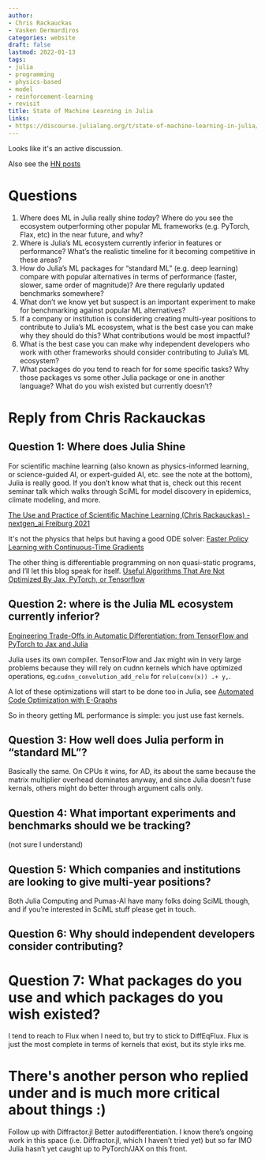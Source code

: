 ```yaml
---
author:
- Chris Rackauckas
- Vasken Dermardiros
categories: website
draft: false
lastmod: 2022-01-13
tags:
- julia
- programming
- physics-based
- model
- reinforcement-learning
- revisit
title: State of Machine Learning in Julia
links:
- https://discourse.julialang.org/t/state-of-machine-learning-in-julia/74385
---
```


Looks like it's an active discussion.

Also see the [HN posts](https://news.ycombinator.com/item?id=29902846)

# Questions

1. Where does ML in Julia really shine *today*? Where do you see the ecosystem outperforming other popular ML frameworks (e.g. PyTorch, Flax, etc) in the near future, and why?
2. Where is Julia’s ML ecosystem currently inferior in features or performance? What’s the realistic timeline for it becoming competitive in these areas?
3. How do Julia’s ML packages for “standard ML” (e.g. deep learning) compare with popular alternatives in terms of performance (faster, slower, same order of magnitude)? Are there regularly updated benchmarks somewhere?
4. What don’t we know yet but suspect is an important experiment to make for benchmarking against popular ML alternatives?
5. If a company or institution is considering creating multi-year positions to contribute to Julia’s ML ecosystem, what is the best case you can make why they should do this? What contributions would be most impactful?
6. What is the best case you can make why independent developers who work with other frameworks should consider contributing to Julia’s ML ecosystem?
7. What packages do you tend to reach for for some specific tasks? Why those packages vs some other Julia package or one in another language? What do you wish existed but currently doesn’t?

# Reply from Chris Rackauckas

## Question 1: Where does Julia Shine

For scientific machine learning (also known as physics-informed learning, or science-guided AI, or expert-guided AI, etc. see the note at the bottom), Julia is really good. If you don’t know what that is, check out this recent seminar talk which walks through SciML for model discovery in epidemics, climate modeling, and more.

[The Use and Practice of Scientific Machine Learning (Chris Rackauckas) - nextgen_ai Freiburg 2021](https://www.youtube.com/watch?v=FihLyzdjN_8&t=4s)

It's not the physics that helps but having a good ODE solver:
[Faster Policy Learning with Continuous-Time Gradients](https://arxiv.org/pdf/2012.06684.pdf)

The other thing is differentiable programming on non quasi-static programs, and I’ll let this blog speak for itself.
[Useful Algorithms That Are Not Optimized By Jax, PyTorch, or Tensorflow](https://www.stochasticlifestyle.com/useful-algorithms-that-are-not-optimized-by-jax-pytorch-or-tensorflow/)

## Question 2: where is the Julia ML ecosystem currently inferior?

[Engineering Trade-Offs in Automatic Differentiation: from TensorFlow and PyTorch to Jax and Julia](https://www.stochasticlifestyle.com/engineering-trade-offs-in-automatic-differentiation-from-tensorflow-and-pytorch-to-jax-and-julia/)

Julia uses its own compiler. TensorFlow and Jax might win in very large problems because they will rely on cudnn kernels which have optimized operations, eg.`cudnn_convolution_add_relu` for `relu(conv(x)) .+ y,`.

A lot of these optimizations will start to be done too in Julia, see
[Automated Code Optimization with E-Graphs](https://arxiv.org/pdf/2112.14714.pdf)

So in theory getting ML performance is simple: you just use fast kernels.

## Question 3: How well does Julia perform in “standard ML”?

Basically the same. On CPUs it wins, for AD, its about the same because the matrix multiplier overhead dominates anyway, and since Julia doesn't fuse kernals, others might do better through argument calls only.

## Question 4: What important experiments and benchmarks should we be tracking?

(not sure I understand)

## Question 5: Which companies and institutions are looking to give multi-year positions?

Both Julia Computing and Pumas-AI have many folks doing SciML though, and if you’re interested in SciML stuff please get in touch.

## Question 6: Why should independent developers consider contributing?

# Question 7: What packages do you use and which packages do you wish existed?

I tend to reach to Flux when I need to, but try to stick to DiffEqFlux. Flux is just the most complete in terms of kernels that exist, but its style irks me.

# There's another person who replied under and is much more critical about things :)

Follow up with Diffractor.jl
Better autodifferentiation. I know there’s ongoing work in this space (i.e. Diffractor.jl, which I haven’t tried yet) but so far IMO Julia hasn’t yet caught up to PyTorch/JAX on this front.
